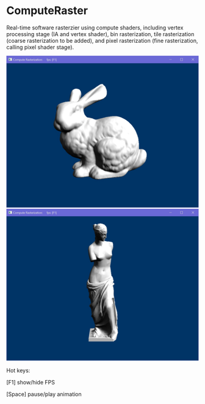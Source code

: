 # ComputeRaster
Real-time software rasterzier using compute shaders, including vertex processing stage (IA and vertex shader), bin rasterization, tile rasterization (coarse rasterization to be added), and pixel rasterization (fine rasterization, calling pixel shader stage).

![Bunny result](https://github.com/StarsX/ComputeRaster/blob/master/Doc/Images/Bunny.jpg "Bunny raterized rendering result")
![Venus result](https://github.com/StarsX/ComputeRaster/blob/master/Doc/Images/Venus.jpg "Venus raterized rendering result")

Hot keys:

[F1] show/hide FPS

[Space] pause/play animation
